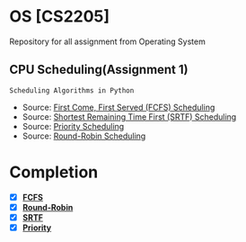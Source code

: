 # OS [CS2205]
Repository for all assignment from Operating System 
## CPU Scheduling(Assignment 1) 
```
Scheduling Algorithms in Python
```
* Source: [First Come, First Served (FCFS) Scheduling](https://www.geeksforgeeks.org/program-fcfs-scheduling-set-1/)
* Source: [Shortest Remaining Time First (SRTF) Scheduling](https://www.javatpoint.com/os-srtf-scheduling-algorithm)
* Source: [Priority Scheduling](https://www.tutorialspoint.com/operating_system/os_process_scheduling_algorithms.htm)
* Source: [Round-Robin Scheduling](https://en.wikipedia.org/wiki/Round-robin_scheduling)

# Completion
  - [x] [**FCFS**](https://github.com/mazility/OS/blob/master/FCFS.py)
  - [x] [**Round-Robin**](https://github.com/mazility/OS/blob/master/RoundR.py)
  - [x] [**SRTF**](https://github.com/mazility/OS/blob/master/SRTF.py)
  - [x] [**Priority**](https://github.com/mazility/OS/blob/master/Priority.py)
